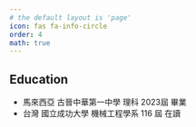 ```yaml
---
# the default layout is 'page'
icon: fas fa-info-circle
order: 4
math: true
---
```


## Education
- 馬來西亞 古晉中華第一中學 理科 2023屆 畢業
- 台灣 國立成功大學 機械工程學系 116 屆 在讀
